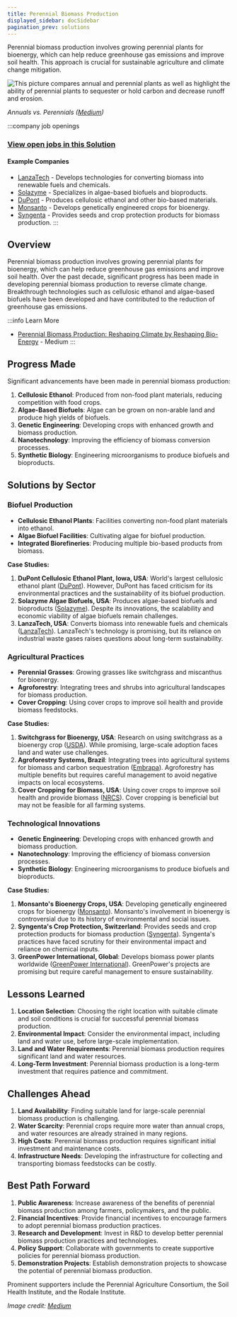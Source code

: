 ```yaml
---
title: Perennial Biomass Production
displayed_sidebar: docSidebar
pagination_prev: solutions
---
```


Perennial biomass production involves growing perennial plants for bioenergy, which can help reduce greenhouse gas emissions and improve soil health. This approach is crucial for sustainable agriculture and climate change mitigation.

![This picture compares annual and perennial plants as well as highlight the ability of perennial plants to sequester or hold carbon and decrease runoff and erosion.](/../static/img/perennial-biomass-production.webp)

*Annuals vs. Perennials ([Medium](https://medium.com/@emilycritelli/perennial-biomass-production-reshaping-climate-by-reshaping-bio-energy-a-renewable-resource-eb668ca9a7ca))*

:::company job openings
### [View open jobs in this Solution](https://climatebase.org/jobs?l=&q=&drawdown_solutions=Perennial+Biomass+Production)
#### Example Companies
- [LanzaTech](https://www.lanzatech.com) - Develops technologies for converting biomass into renewable fuels and chemicals.
- [Solazyme](https://www.solazyme.com) - Specializes in algae-based biofuels and bioproducts.
- [DuPont](https://www.dupont.com) - Produces cellulosic ethanol and other bio-based materials.
- [Monsanto](https://www.monsanto.com) - Develops genetically engineered crops for bioenergy.
- [Syngenta](https://www.syngenta.com) - Provides seeds and crop protection products for biomass production.
:::

## Overview

Perennial biomass production involves growing perennial plants for bioenergy, which can help reduce greenhouse gas emissions and improve soil health. Over the past decade, significant progress has been made in developing perennial biomass production to reverse climate change. Breakthrough technologies such as cellulosic ethanol and algae-based biofuels have been developed and have contributed to the reduction of greenhouse gas emissions.

:::info Learn More
- [Perennial Biomass Production: Reshaping Climate by Reshaping Bio-Energy](https://medium.com/@emilycritelli/perennial-biomass-production-reshaping-climate-by-reshaping-bio-energy-a-renewable-resource-eb668ca9a7ca) - Medium
:::

## Progress Made

Significant advancements have been made in perennial biomass production:

1. **Cellulosic Ethanol**: Produced from non-food plant materials, reducing competition with food crops.
2. **Algae-Based Biofuels**: Algae can be grown on non-arable land and produce high yields of biofuels.
3. **Genetic Engineering**: Developing crops with enhanced growth and biomass production.
4. **Nanotechnology**: Improving the efficiency of biomass conversion processes.
5. **Synthetic Biology**: Engineering microorganisms to produce biofuels and bioproducts.

## Solutions by Sector

### Biofuel Production
- **Cellulosic Ethanol Plants**: Facilities converting non-food plant materials into ethanol.
- **Algae Biofuel Facilities**: Cultivating algae for biofuel production.
- **Integrated Biorefineries**: Producing multiple bio-based products from biomass.

**Case Studies:**
1. **DuPont Cellulosic Ethanol Plant, Iowa, USA**: World's largest cellulosic ethanol plant ([DuPont](https://www.dupont.com)). However, DuPont has faced criticism for its environmental practices and the sustainability of its biofuel production.
2. **Solazyme Algae Biofuels, USA**: Produces algae-based biofuels and bioproducts ([Solazyme](https://www.solazyme.com)). Despite its innovations, the scalability and economic viability of algae biofuels remain challenges.
3. **LanzaTech, USA**: Converts biomass into renewable fuels and chemicals ([LanzaTech](https://www.lanzatech.com)). LanzaTech's technology is promising, but its reliance on industrial waste gases raises questions about long-term sustainability.

### Agricultural Practices
- **Perennial Grasses**: Growing grasses like switchgrass and miscanthus for bioenergy.
- **Agroforestry**: Integrating trees and shrubs into agricultural landscapes for biomass production.
- **Cover Cropping**: Using cover crops to improve soil health and provide biomass feedstocks.

**Case Studies:**
1. **Switchgrass for Bioenergy, USA**: Research on using switchgrass as a bioenergy crop ([USDA](https://www.usda.gov)). While promising, large-scale adoption faces land and water use challenges.
2. **Agroforestry Systems, Brazil**: Integrating trees into agricultural systems for biomass and carbon sequestration ([Embrapa](https://www.embrapa.br)). Agroforestry has multiple benefits but requires careful management to avoid negative impacts on local ecosystems.
3. **Cover Cropping for Biomass, USA**: Using cover crops to improve soil health and provide biomass ([NRCS](https://www.nrcs.usda.gov)). Cover cropping is beneficial but may not be feasible for all farming systems.

### Technological Innovations
- **Genetic Engineering**: Developing crops with enhanced growth and biomass production.
- **Nanotechnology**: Improving the efficiency of biomass conversion processes.
- **Synthetic Biology**: Engineering microorganisms to produce biofuels and bioproducts.

**Case Studies:**
1. **Monsanto's Bioenergy Crops, USA**: Developing genetically engineered crops for bioenergy ([Monsanto](https://www.monsanto.com)). Monsanto's involvement in bioenergy is controversial due to its history of environmental and social issues.
2. **Syngenta's Crop Protection, Switzerland**: Provides seeds and crop protection products for biomass production ([Syngenta](https://www.syngenta.com)). Syngenta's practices have faced scrutiny for their environmental impact and reliance on chemical inputs.
3. **GreenPower International, Global**: Develops biomass power plants worldwide ([GreenPower International](https://www.greenpowerinternational.com)). GreenPower's projects are promising but require careful management to ensure sustainability.

## Lessons Learned

1. **Location Selection**: Choosing the right location with suitable climate and soil conditions is crucial for successful perennial biomass production.
2. **Environmental Impact**: Consider the environmental impact, including land and water use, before large-scale implementation.
3. **Land and Water Requirements**: Perennial biomass production requires significant land and water resources.
4. **Long-Term Investment**: Perennial biomass production is a long-term investment that requires patience and commitment.

## Challenges Ahead

1. **Land Availability**: Finding suitable land for large-scale perennial biomass production is challenging.
2. **Water Scarcity**: Perennial crops require more water than annual crops, and water resources are already strained in many regions.
3. **High Costs**: Perennial biomass production requires significant initial investment and maintenance costs.
4. **Infrastructure Needs**: Developing the infrastructure for collecting and transporting biomass feedstocks can be costly.

## Best Path Forward

1. **Public Awareness**: Increase awareness of the benefits of perennial biomass production among farmers, policymakers, and the public.
2. **Financial Incentives**: Provide financial incentives to encourage farmers to adopt perennial biomass production practices.
3. **Research and Development**: Invest in R&D to develop better perennial biomass production practices and technologies.
4. **Policy Support**: Collaborate with governments to create supportive policies for perennial biomass production.
5. **Demonstration Projects**: Establish demonstration projects to showcase the potential of perennial biomass production.

Prominent supporters include the Perennial Agriculture Consortium, the Soil Health Institute, and the Rodale Institute.

*Image credit: [Medium](https://medium.com/@emilycritelli/perennial-biomass-production-reshaping-climate-by-reshaping-bio-energy-a-renewable-resource-eb668ca9a7ca)*
